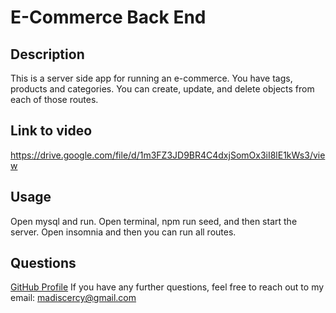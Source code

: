 # E-Commerce Back End
## Description 
This is a server side app for running an e-commerce. You have tags, products and categories. You can create, update, and delete objects from each of those routes. 

## Link to video
https://drive.google.com/file/d/1m3FZ3JD9BR4C4dxjSomOx3iI8lE1kWs3/view

## Usage
Open mysql and run. Open terminal, npm run seed, and then start the server. Open insomnia and then you can run all routes.

## Questions
[GitHub Profile](https://github.com/madiscercy) 
If you have any further questions, feel free to reach out to my email: 
madiscercy@gmail.com
